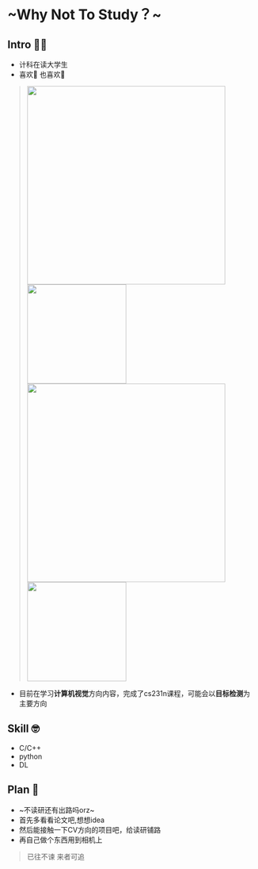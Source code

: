 # ~Why Not To Study？~
## **Intro** 🙋‍♂️
* 计科在读大学生
* 喜欢🏀 也喜欢📸
 > <img src="https://github.com/user-attachments/assets/23893d38-c328-4de4-83a1-56e7920f96e5"  width="400px">
 > <img src="https://github.com/user-attachments/assets/f27a3b07-08e7-4509-80f8-1fc4fbf38fb5"  width="200px">
 > <img src="https://github.com/user-attachments/assets/d7ba17a8-a817-4385-b231-4fd21c0c79a2"  width="400px">
 > <img src="https://github.com/user-attachments/assets/f95e4a13-4206-4492-8841-0727e827f3a7"  width="200px">
* 目前在学习**计算机视觉**方向内容，完成了cs231n课程，可能会以**目标检测**为主要方向
## **Skill** 🤓
* C/C++
* python
* DL
## **Plan** 🤔
* ~不读研还有出路吗orz~
* 首先多看看论文吧,想想idea
* 然后能接触一下CV方向的项目吧，给读研铺路
* 再自己做个东西用到相机上

> 已往不谏 来者可追

